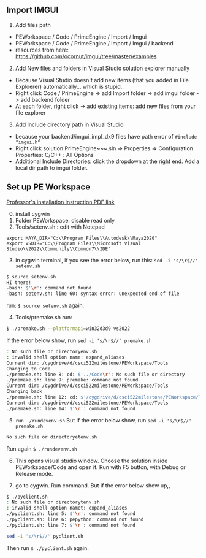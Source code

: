 ## Import IMGUI

1. Add files
path
- PEWorkspace / Code / PrimeEngine / Import / Imgui
- PEWorkspace / Code / PrimeEngine / Import / Imgui / backend
- resources from here: https://github.com/ocornut/imgui/tree/master/examples

2. Add New files and folders in Visual Studio solution explorer manually
- Because Visual Studio doesn't add new items (that you added in File Exploerer) automatically... which is stupid..
- Right click Code / PrimeEngine -> add Import folder -> add imgui folder -> add backend folder
- At each folder, right click -> add existing items: add new files from your file explorer

3. Add Include directory path in Visual Studio
- because your backend/imgui_impl_dx9 files have path error of `#include "imgui.h"`
- Right click solution PrimeEngine~~~.sln => Properties => Configuration Properties: C/C++ : All Options
- Additional Include Directories: click the dropdown at the right end. Add a local dir path to imgui folder.


## Set up PE Workspace

[Professor's installation instruction PDF link](https://cdn-uploads.piazza.com/paste/hl3e3o1lmbqp5/5f9308d08b8b4e6d3d290dc3d0e5024aeecf1e1a433a63347ef57283fc0d7d01/generating-and-building.pdf)

0. install cygwin
1. Folder PEWorkspace: disable read only
2. Tools/setenv.sh : edit with Notepad
```shell
export MAYA_DIR="C:\\Program Files\\Autodesk\\Maya2020"
export VSDIR="C:\\Program Files\\Microsoft Visual Studio\\2022\\Community\\Common7\\IDE"
```
3. in cygwin terminal, if you see the error below,
run this: `sed -i 's/\r$//' setenv.sh`

```bash
$ source setenv.sh
HI there!
-bash: $'\r': command not found
-bash: setenv.sh: line 60: syntax error: unexpected end of file
```
run: `$ source setenv.sh` again.

4. Tools/premake.sh
run: 
```bash
$ ./premake.sh --platformapi=win32d3d9 vs2022
```
If the error below show, run `sed -i 's/\r$//' premake.sh`

```bash 
: No such file or directoryenv.sh
: invalid shell option name: expand_aliases
Current dir: /cygdrive/d/csci522milestone/PEWorkspace/Tools
Changing to Code
./premake.sh: line 8: cd: $'../Code\r': No such file or directory
./premake.sh: line 9: premake: command not found
Current dir: /cygdrive/d/csci522milestone/PEWorkspace/Tools
Changing back
./premake.sh: line 12: cd: $'/cygdrive/d/csci522milestone/PEWorkspace/Tools\r\r': No such file or directory
Current dir: /cygdrive/d/csci522milestone/PEWorkspace/Tools
./premake.sh: line 14: $'\r': command not found
```

5. `run ./rundevenv.sh`
But If the error below show, 
run `sed -i 's/\r$//' premake.sh`

```bash
No such file or directoryetenv.sh
```
Run again `$ ./rundevenv.sh`

6. This opens visual studio window. 
Choose the solution inside PEWorkspace/Code and open it.
Run with F5 button, with Debug or Release mode.

7. go to cygwin. Run command. But if the error below show up,,

```bash 
$ ./pyclient.sh
: No such file or directorytenv.sh
: invalid shell option namet: expand_aliases
./pyclient.sh: line 5: $'\r': command not found
./pyclient.sh: line 6: pepython: command not found
./pyclient.sh: line 7: $'\r': command not found
```
```bash
sed -i 's/\r$//' pyclient.sh
```

Then run `$ ./pyclient.sh` again.